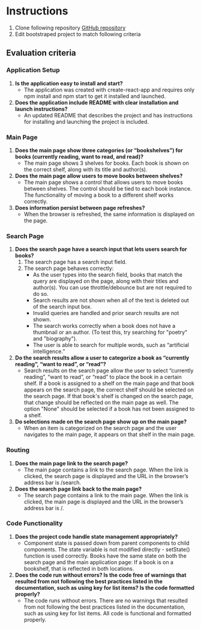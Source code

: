 # Instructions

1. Clone following repository [GitHub repository](https://github.com/3KniGHtcZ/RI_mybooks)
2. Edit bootstraped project to match following criteria

## Evaluation criteria

### Application Setup

1. **Is the application easy to install and start?**
   - The application was created with create-react-app and requires only npm install and npm start to get it installed and launched.
2. **Does the application include README with clear installation and launch instructions?**
   - An updated README that describes the project and has instructions for installing and launching the project is included.

### Main Page

1. **Does the main page show three categories (or “bookshelves”) for books (currently reading, want to read, and read)?**
   - The main page shows 3 shelves for books. Each book is shown on the correct shelf, along with its title and author(s).
2. **Does the main page allow users to move books between shelves?**
   - The main page shows a control that allows users to move books between shelves. The control should be tied to each book instance. The functionality of moving a book to a different shelf works correctly.
3. **Does information persist between page refreshes?**
   - When the browser is refreshed, the same information is displayed on the page.

### Search Page

1. **Does the search page have a search input that lets users search for books?**
   1. The search page has a search input field.
   2. The search page behaves correctly:
      - As the user types into the search field, books that match the query are displayed on the page, along with their titles and author(s). You can use throttle/debounce but are not required to do so.
      - Search results are not shown when all of the text is deleted out of the search input box.
      - Invalid queries are handled and prior search results are not shown.
      - The search works correctly when a book does not have a thumbnail or an author. (To test this, try searching for "poetry" and "biography").
      - The user is able to search for multiple words, such as “artificial intelligence.”
2. **Do the search results allow a user to categorize a book as “currently reading”, “want to read”, or “read”?**
   - Search results on the search page allow the user to select “currently reading”, “want to read”, or “read” to place the book in a certain shelf. If a book is assigned to a shelf on the main page and that book appears on the search page, the correct shelf should be selected on the search page. If that book's shelf is changed on the search page, that change should be reflected on the main page as well. The option "None" should be selected if a book has not been assigned to a shelf.
3. **Do selections made on the search page show up on the main page?**
   - When an item is categorized on the search page and the user navigates to the main page, it appears on that shelf in the main page.

### Routing

1. **Does the main page link to the search page?**
   - The main page contains a link to the search page. When the link is clicked, the search page is displayed and the URL in the browserʼs address bar is /search.
2. **Does the search page link back to the main page?**
   - The search page contains a link to the main page. When the link is clicked, the main page is displayed and the URL in the browserʼs address bar is /.

### Code Functionality

1. **Does the project code handle state management appropriately?**
   - Component state is passed down from parent components to child components. The state variable is not modified directly - setState() function is used correctly. Books have the same state on both the search page and the main application page: If a book is on a bookshelf, that is reflected in both locations.
2. **Does the code run without errors? Is the code free of warnings that resulted from not following the best practices listed in the documentation, such as using key for list items? Is the code formatted properly?**
   - The code runs without errors. There are no warnings that resulted from not following the best practices listed in the documentation, such as using key for list items. All code is functional and formatted properly.
